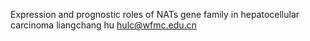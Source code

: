 Expression and prognostic roles of NATs gene family in hepatocellular carcinoma
liangchang hu hulc@wfmc.edu.cn
